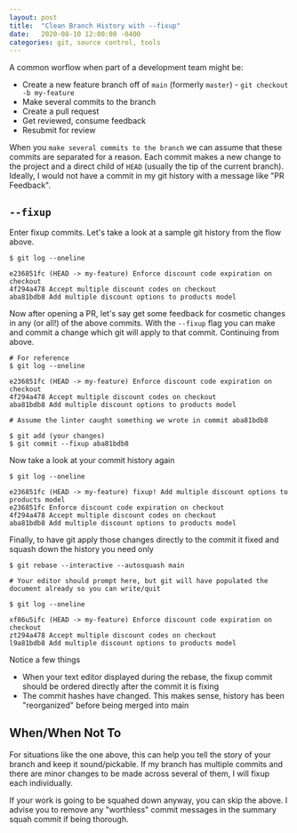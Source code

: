 ```yaml
---
layout: post
title:  "Clean Branch History with --fixup"
date:   2020-08-10 12:00:00 -0400
categories: git, source control, tools
---
```


A common worflow when part of a development team might be:

* Create a new feature branch off of `main` (formerly `master`) - `git checkout -b my-feature`
* Make several commits to the branch
* Create a pull request
* Get reviewed, consume feedback
* Resubmit for review

When you `make several commits to the branch` we can assume that these commits are separated for a reason. Each commit makes a new change to the project and a direct child of `HEAD` (usually the tip of the current branch). Ideally, I would not have a commit in my git history with a message like "PR Feedback".

## `--fixup`

Enter fixup commits. Let's take a look at a sample git history from the flow above.

```
$ git log --oneline

e236851fc (HEAD -> my-feature) Enforce discount code expiration on checkout
4f294a478 Accept multiple discount codes on checkout
aba81bdb8 Add multiple discount options to products model

```

Now after opening a PR, let's say get some feedback for cosmetic changes in any (or all!) of the above commits. With the `--fixup` flag you can make and commit a change which git will apply to that commit. Continuing from above.

```
# For reference
$ git log --oneline

e236851fc (HEAD -> my-feature) Enforce discount code expiration on checkout
4f294a478 Accept multiple discount codes on checkout
aba81bdb8 Add multiple discount options to products model

# Assume the linter caught something we wrote in commit aba81bdb8

$ git add (your changes)
$ git commit --fixup aba81bdb8

```

Now take a look at your commit history again

```
$ git log --oneline

e236851fc (HEAD -> my-feature) fixup! Add multiple discount options to products model
e236851fc Enforce discount code expiration on checkout
4f294a478 Accept multiple discount codes on checkout
aba81bdb8 Add multiple discount options to products model

```

Finally, to have git apply those changes directly to the commit it fixed and squash down the history you need only

```
$ git rebase --interactive --autosquash main

# Your editor should prompt here, but git will have populated the document already so you can write/quit

$ git log --oneline

xf86u5ifc (HEAD -> my-feature) Enforce discount code expiration on checkout
zt294a478 Accept multiple discount codes on checkout
l9a81bdb8 Add multiple discount options to products model

```

Notice a few things
* When your text editor displayed during the rebase, the fixup commit should be ordered directly after the commit it is fixing
* The commit hashes have changed. This makes sense, history has been "reorganized" before being merged into main

## When/When Not To

For situations like the one above, this can help you tell the story of your branch and keep it sound/pickable. If my branch has multiple commits and there are minor changes to be made across several of them, I will fixup each individually.

If your work is going to be squahed down anyway, you can skip the above. I advise you to remove any "worthless" commit messages in the summary squah commit if being thorough.
